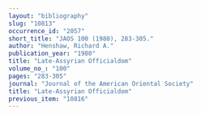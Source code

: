 ```yaml
---
layout: "bibliography"
slug: "10813"
occurrence_id: "2057"
short_title: "JAOS 100 (1980), 283-305."
author: "Henshaw, Richard A."
publication_year: "1980"
title: "Late-Assyrian Officialdom"
volume_no_: "100"
pages: "283-305"
journal: "Journal of the American Oriental Society"
title: "Late-Assyrian Officialdom"
previous_item: "10816"
---
```

